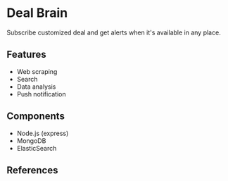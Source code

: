 # Deal Brain
Subscribe customized deal and get alerts when it's available in any place.

## Features
* Web scraping
* Search
* Data analysis
* Push notification

## Components
* Node.js (express)
* MongoDB
* ElasticSearch

## References
